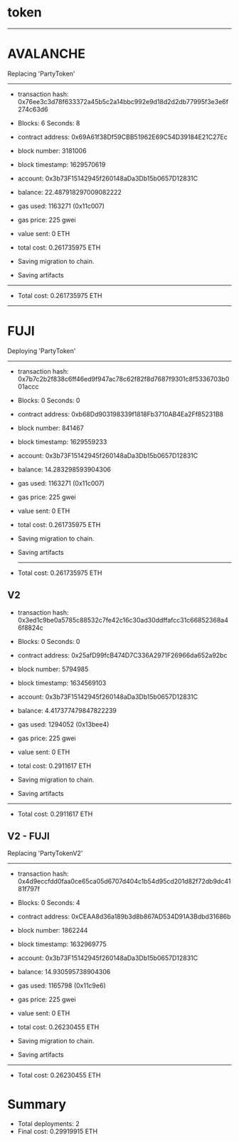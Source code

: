 # token

---

# AVALANCHE

Replacing 'PartyToken'

---

- transaction hash: 0x76ee3c3d78f633372a45b5c2a14bbc992e9d18d2d2db77995f3e3e6f274c63d6
- Blocks: 6 Seconds: 8
- contract address: 0x69A61f38Df59CBB51962E69C54D39184E21C27Ec
- block number: 3181006
- block timestamp: 1629570619
- account: 0x3b73F15142945f260148aDa3Db15b0657D12831C
- balance: 22.487918297009082222
- gas used: 1163271 (0x11c007)
- gas price: 225 gwei
- value sent: 0 ETH
- total cost: 0.261735975 ETH

- Saving migration to chain.
- Saving artifacts

---

- Total cost: 0.261735975 ETH

---

# FUJI

Deploying 'PartyToken'

---

- transaction hash: 0x7b7c2b2f838c6ff46ed9f947ac78c62f82f8d7687f9301c8f5336703b001accc
- Blocks: 0 Seconds: 0
- contract address: 0xb68Dd903198339f1818Fb3710AB4Ea2Ff85231B8
- block number: 841467
- block timestamp: 1629559233
- account: 0x3b73F15142945f260148aDa3Db15b0657D12831C
- balance: 14.283298593904306
- gas used: 1163271 (0x11c007)
- gas price: 225 gwei
- value sent: 0 ETH
- total cost: 0.261735975 ETH

- Saving migration to chain.
- Saving artifacts
  ***
- Total cost: 0.261735975 ETH

## V2

- transaction hash: 0x3ed1c9be0a5785c88532c7fe42c16c30ad30ddffafcc31c66852368a46f8824c
- Blocks: 0 Seconds: 0
- contract address: 0x25afD99fcB474D7C336A2971F26966da652a92bc
- block number: 5794985
- block timestamp: 1634569103
- account: 0x3b73F15142945f260148aDa3Db15b0657D12831C
- balance: 4.417377479847822239
- gas used: 1294052 (0x13bee4)
- gas price: 225 gwei
- value sent: 0 ETH
- total cost: 0.2911617 ETH

- Saving migration to chain.
- Saving artifacts

---

- Total cost: 0.2911617 ETH

## V2 - FUJI

Replacing 'PartyTokenV2'

---

- transaction hash: 0x4d9eccfdd0faa0ce65ca05d6707d404c1b54d95cd201d82f72db9dc4181f797f
- Blocks: 0 Seconds: 4
- contract address: 0xCEAA8d36a189b3d8b867AD534D91A3Bdbd31686b
- block number: 1862244
- block timestamp: 1632969775
- account: 0x3b73F15142945f260148aDa3Db15b0657D12831C
- balance: 14.930595738904306
- gas used: 1165798 (0x11c9e6)
- gas price: 225 gwei
- value sent: 0 ETH
- total cost: 0.26230455 ETH

- Saving migration to chain.
- Saving artifacts

---

- Total cost: 0.26230455 ETH

# Summary

- Total deployments: 2
- Final cost: 0.29919915 ETH
